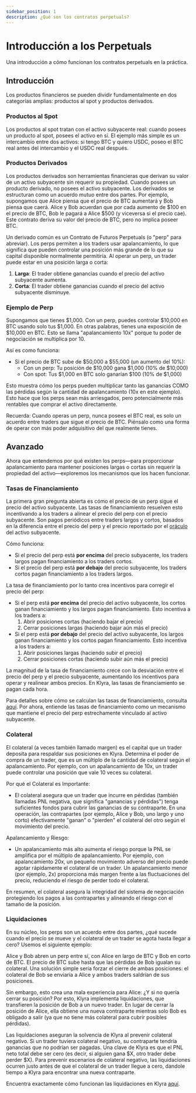 ```yaml
---
sidebar_position: 1
description: ¿Qué son los contratos perpetuals?
---
```


# Introducción a los Perpetuals
Una introducción a cómo funcionan los contratos perpetuals en la práctica.

## Introducción
Los productos financieros se pueden dividir fundamentalmente en dos categorías amplias: productos al spot y productos derivados.

### Productos al Spot
Los productos al spot tratan con el activo subyacente real: cuando posees un producto al spot, posees el activo en sí. El ejemplo más simple es un intercambio entre dos activos: si tengo BTC y quiero USDC, poseo el BTC real antes del intercambio y el USDC real después.

### Productos Derivados
Los productos derivados son herramientas financieras que derivan su valor de un activo subyacente sin requerir su propiedad. Cuando posees un producto derivado, no posees el activo subyacente. Los derivados se estructuran como un acuerdo mutuo entre dos partes. Por ejemplo, supongamos que Alice piensa que el precio de BTC aumentará y Bob piensa que caerá. Alice y Bob acuerdan que por cada aumento de \$100 en el precio de BTC, Bob le pagará a Alice \$500 (y viceversa si el precio cae). Este contrato deriva su valor del precio de BTC, pero no implica poseer BTC.

Un derivado común es un Contrato de Futuros Perpetuals (o "perp" para abreviar). Los perps permiten a los traders usar apalancamiento, lo que significa que pueden controlar una posición más grande de lo que su capital disponible normalmente permitiría. Al operar un perp, un trader puede estar en una posición larga o corta:

1. **Larga**: El trader obtiene ganancias cuando el precio del activo subyacente aumenta.
2. **Corta**: El trader obtiene ganancias cuando el precio del activo subyacente disminuye.

### Ejemplo de Perp
Supongamos que tienes \$1,000. Con un perp, puedes controlar \$10,000 en BTC usando solo tus \$1,000. En otras palabras, tienes una exposición de $10,000 en BTC. Esto se llama "apalancamiento 10x" porque tu poder de negociación se multiplica por 10.

Así es como funciona:
- Si el precio de BTC sube de \$50,000 a \$55,000 (un aumento del 10%):
  - Con un perp: Tu posición de \$10,000 gana \$1,000 (10% de \$10,000)
  - Con spot: Tus \$1,000 en BTC solo ganarían \$100 (10% de \$1,000)

Esto muestra cómo los perps pueden multiplicar tanto las ganancias COMO las pérdidas según la cantidad de apalancamiento (10x en este ejemplo). Esto hace que los perps sean más arriesgados, pero potencialmente más rentables que comprar el activo directamente.

Recuerda: Cuando operas un perp, nunca posees el BTC real, es solo un acuerdo entre traders que sigue el precio de BTC. Piénsalo como una forma de operar con más poder adquisitivo del que realmente tienes.

## Avanzado
Ahora que entendemos por qué existen los perps—para proporcionar apalancamiento para mantener posiciones largas o cortas sin requerir la propiedad del activo—exploremos los mecanismos que los hacen funcionar.

### Tasas de Financiamiento
La primera gran pregunta abierta es cómo el precio de un perp sigue el precio del activo subyacente. Las tasas de financiamiento resuelven esto incentivando a los traders a alinear el precio del perp con el precio subyacente. Son pagos periódicos entre traders largos y cortos, basados en la diferencia entre el precio del perp y el precio reportado por el [oráculo](./oracle.md) del activo subyacente.

Cómo funciona:
- Si el precio del perp está **por encima** del precio subyacente, los traders largos pagan financiamiento a los traders cortos.
- Si el precio del perp está **por debajo** del precio subyacente, los traders cortos pagan financiamiento a los traders largos.

La tasa de financiamiento por lo tanto crea incentivos para corregir el precio del perp:
- Si el perp está **por encima** del precio del activo subyacente, los cortos ganan financiamiento y los largos pagan financiamiento. Esto incentiva a los traders a:
  1. Abrir posiciones cortas (haciendo bajar el precio)
  2. Cerrar posiciones largas (haciendo bajar aún más el precio)
- Si el perp está **por debajo** del precio del activo subyacente, los largos ganan financiamiento y los cortos pagan financiamiento. Esto incentiva a los traders a:
  1. Abrir posiciones largas (haciendo subir el precio)
  2. Cerrar posiciones cortas (haciendo subir aún más el precio)

La magnitud de la tasa de financiamiento crece con la desviación entre el precio del perp y el precio subyacente, aumentando los incentivos para operar y realinear ambos precios. En Klyra, las tasas de financiamiento se pagan cada hora.

Para detalles sobre cómo se calculan las tasas de financiamiento, consulta [aquí](./funding-rates.md). Por ahora, entiende las tasas de financiamiento como un mecanismo que mantiene el precio del perp estrechamente vinculado al activo subyacente.

### Colateral
El colateral (a veces también llamado margen) es el capital que un trader deposita para respaldar sus posiciones en Klyra. Determina el poder de compra de un trader, que es un múltiplo de la cantidad de colateral según el apalancamiento. Por ejemplo, con un apalancamiento de 10x, un trader puede controlar una posición que vale 10 veces su colateral.

Por qué el Colateral es Importante:
- El colateral asegura que un trader que incurre en pérdidas (también llamadas PNL negativa, que significa "ganancias y pérdidas") tenga suficientes fondos para cubrir las ganancias de su contraparte. En una operación, las contrapartes (por ejemplo, Alice y Bob, uno largo y uno corto) efectivamente "ganan" o "pierden" el colateral del otro según el movimiento del precio.

Apalancamiento y Riesgo:
- Un apalancamiento más alto aumenta el riesgo porque la PNL se amplifica por el múltiplo de apalancamiento. Por ejemplo, con apalancamiento 20x, un pequeño movimiento adverso del precio puede agotar rápidamente el colateral de un trader. Un apalancamiento menor (por ejemplo, 2x) proporciona más margen frente a las fluctuaciones del precio, reduciendo el riesgo de perder todo el colateral.

En resumen, el colateral asegura la integridad del sistema de negociación protegiendo los pagos a las contrapartes y alineando el riesgo con el tamaño de la posición.

### Liquidaciones
En su núcleo, los perps son un acuerdo entre dos partes, ¿qué sucede cuando el precio se mueve y el colateral de un trader se agota hasta llegar a cero? Usemos el siguiente ejemplo:

Alice y Bob abren un perp entre sí, con Alice en largo de BTC y Bob en corto de BTC. El precio de BTC sube hasta que las pérdidas de Bob igualan su colateral. Una solución simple sería forzar el cierre de ambas posiciones: el colateral de Bob se enviaría a Alice y ambos traders saldrían de sus posiciones.

Sin embargo, esto crea una mala experiencia para Alice: ¿Y si no quería cerrar su posición? Por esto, Klyra implementa liquidaciones, que transfieren la posición de Bob a un nuevo trader. En lugar de cerrar la posición de Alice, ella obtiene una nueva contraparte mientras solo Bob es obligado a salir (ya que no tiene más colateral para cubrir posibles pérdidas).

Las liquidaciones aseguran la solvencia de Klyra al prevenir colateral negativo. Si un trader tuviera colateral negativo, su contraparte tendría ganancias que no podrían ser pagadas. Una clave de Klyra es que el PNL neto total debe ser cero (es decir, si alguien gana \$X, otro trader debe perder \$X). Para prevenir escenarios de colateral negativo, las liquidaciones ocurren justo antes de que el colateral de un trader llegue a cero, dandole tiempo a Klyra para encontrar una nueva contraparte.

Encuentra exactamente cómo funcionan las liquidaciones en Klyra [aquí](./liquidations.md).